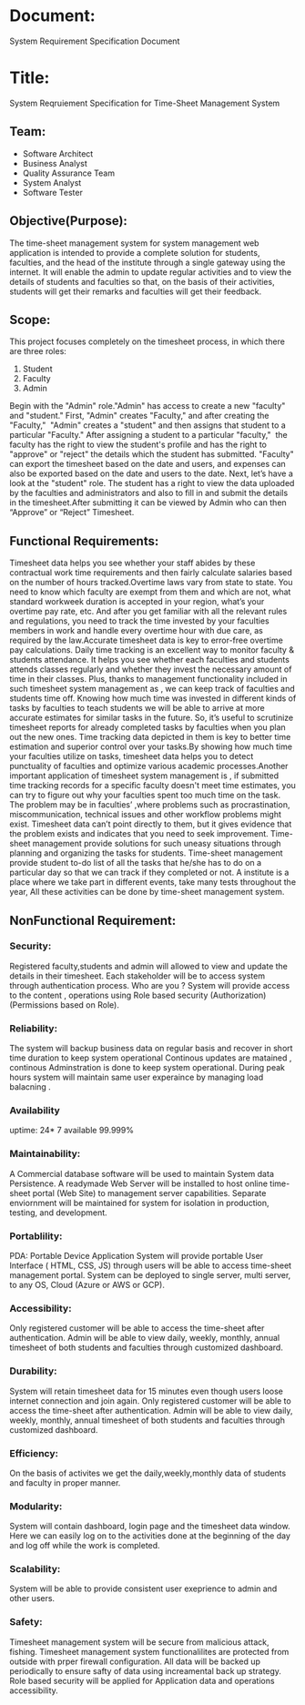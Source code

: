 # Document:
System Requirement Specification Document
# Title:
System Reqruiement Specification for Time-Sheet Management System
## Team:
- Software Architect
- Business Analyst
- Quality Assurance Team
- System Analyst
- Software Tester
## Objective(Purpose):
The time-sheet management system for system management web application is intended to provide a complete solution for students, faculties, and the head of the 
institute through a single gateway using the internet. It will enable the admin to update regular activities and to view the details of students and faculties 
so that, on the basis of their activities, students will get their remarks and faculties will get their feedback.
## Scope:
This project focuses completely on the timesheet process, in which there are three roles:
1. Student
2. Faculty
3. Admin

Begin with the "Admin" role."Admin" has access to create a new "faculty" and "student." First, "Admin" creates "Faculty," and after creating
the "Faculty,"  "Admin" creates a "student" and then assigns that student to a particular "Faculty."
After assigning a student to a particular "faculty,"  the faculty has the right to view the student's profile and has the right to "approve" or "reject" the details which the student has submitted. "Faculty" can export the timesheet based on the date and users, and expenses can also be exported based on the date and users to the date.
Next, let’s have a look at the "student" role. The student has a right to view the data uploaded by the faculties and administrators and also 
to fill in and submit the details in the timesheet.After submitting it can be viewed by Admin who can  then “Approve” or “Reject” Timesheet.
## Functional Requirements:
Timesheet data helps you see whether your staff abides by these contractual work time requirements and then fairly calculate salaries based on the number 
of hours tracked.Overtime laws vary from state to state. You need to know which faculty are exempt from them and which are not, what standard workweek duration
is accepted in your region, what’s your overtime pay rate, etc. And after you get familiar with all the relevant rules and regulations, you need to track the 
time invested by your faculties members in work and handle every overtime hour with due care, as required by the law.Accurate timesheet data is key to error-free
overtime pay calculations. Daily time tracking is an excellent way to monitor faculty & students attendance. It helps you see whether each faculties and students
attends classes regularly and whether they invest the necessary amount of time in their classes. Plus, thanks to management functionality included in such 
timesheet system management as , we can keep track of faculties and students time off. Knowing how much time was invested in different kinds of tasks by 
faculties to teach students we will be able to arrive at more accurate estimates for similar tasks in the future. 
So, it’s useful to scrutinize timesheet reports for already completed tasks by faculties when you plan out the new ones. Time tracking data depicted in them is key
to better time estimation and superior control over your tasks.By showing how much time your faculties utilize on tasks, timesheet data helps you to detect 
punctuality of faculties and optimize various academic processes.Another important application of timesheet system management is , if submitted time tracking 
records for a specific faculty doesn't meet time estimates, you can try to figure out why your faculties spent too much time on the task. The problem may be 
in faculties’ ,where problems such as procrastination, miscommunication, technical issues and other workflow problems might exist. Timesheet data can’t point 
directly to them, but it gives evidence that the problem exists and indicates that you need to seek improvement.
Time-sheet management  provide solutions for such uneasy situations through planning and organizing the tasks for students. 
Time-sheet management  provide student  to-do list of all the tasks that he/she has to do on a particular day so that we can track if they completed or not. 
A institute is a place where we take part in different events, take many tests throughout the year,  All these activities can be done by time-sheet management 
system.
## NonFunctional Requirement:
### Security:
Registered faculty,students and admin will allowed to view and update the details in their timesheet. Each stakeholder will be to access system through authentication 
process. Who are you ? System will provide access to the content , operations using Role based security (Authorization) (Permissions based on Role).
### Reliability:
The system will backup business data on regular basis and recover in short time duration to keep system operational Continous updates are matained , continous
 Adminstration is done to keep system operational. During peak hours system will maintain same user experaince by managing load balacning .
### Availability
uptime: 24* 7 available 99.999%
### Maintainability:
A Commercial database software will be used to maintain System data Persistence. A readymade Web Server will be installed to host online time-sheet portal 
(Web Site) to management server capabilities. Separate enviornment will be maintained for system for isolation in production, testing, and development.
### Portablility:
PDA: Portable Device Application System will provide portable User Interface ( HTML, CSS, JS) through users will be able to access time-sheet management portal. 
System can be deployed to single server, multi server, to any OS, Cloud (Azure or AWS or GCP).
### Accessibility:
Only registered customer will be able to access the time-sheet after authentication. Admin will be able to view daily, weekly, monthly, annual timesheet of 
both students and faculties through customized dashboard. 
### Durability:
System will retain timesheet data for 15 minutes even though users loose internet connection and join again. Only registered customer will be able to access the 
time-sheet after authentication. Admin will be able to view daily, weekly, monthly, annual timesheet of both students and faculties through customized dashboard. 
### Efficiency:
On the basis of activites we get the daily,weekly,monthly data of students and faculty in proper manner.
### Modularity:
System will contain dashboard, login page and the timesheet data window. Here we can easily log on to the activities done at the beginning of the day and 
log off while the work is completed. 
### Scalability:
System will be able to provide consistent user exeprience to admin and other users.
### Safety:
Timesheet management system will be secure from malicious attack, fishing. Timesheet management system functionalilites are protected from outside 
with prper firewall configuration. All data will be backed up periodically to ensure safty of data using increamental back up strategy. 
Role based security will be applied for Application data and operations accessibility.
